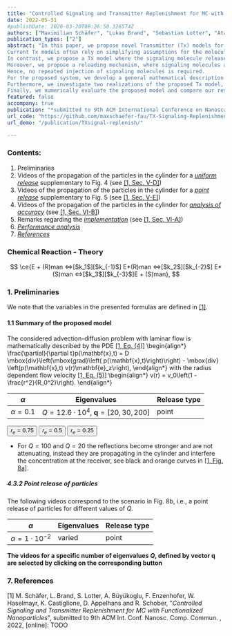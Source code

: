 ```yaml
---
title: "Controlled Signaling and Transmitter Replenishment for MC with Functionalized Nanoparticles"
date: 2022-05-31
#publishDate: 2020-03-20T08:26:50.326574Z
authors: ["Maximilian Schäfer", "Lukas Brand", "Sebastian Lotter", "Atakan Büyüoglu", "Franz Enzenhofer", "Werner Haselmayr", "Kathrin Castiglione", "Dietmar Appelhans", "Robert Schober"]
publication_types: ["2"]
abstract: "In this paper, we propose novel Transmitter (Tx) models for Molecular Communication (MC) systems based on functionalized Nanoparticles (NPs). 
Current Tx models often rely on simplifying assumptions for the molecule release and replenishment mechanisms. 
In contrast, we propose a Tx model where the signaling molecule release is controlled by a switchable membrane driven by an external trigger.
Moreover, we propose a reloading mechanism, where signaling molecules are harvested based on an enzymatic reaction.
Hence, no repeated injection of signaling molecules is required.
For the proposed system, we develop a general mathematical description in terms of a discrete-time transfer function model. 
Furthermore, we investigate two realizations of the proposed Tx model, i.e., an idealized Tx relying on simplifying assumptions, and a realistic Tx employing practical components for the reloading and release mechanisms.
Finally, we numerically evaluate the proposed model and compare our results to stochastic Particle Based Simulation (PBS). "
featured: false
accompany: true
publication: "*submitted to 9th ACM International Conference on Nanoscale Computing and Communication*"
url_code: "https://github.com/maxschaefer-fau/TX-Signaling-Replenishment-MC"
url_demo: "/publication/TXsignal-replenish/"	

---
```


### Contents:
1. Preliminaries
2. Videos of the propagation of the particles in the cylinder for a [*uniform release*](#2-uniform-release-of-particles) supplementary to Fig. 4 (see [[1, Sec. V-D]](#7-references))
3. Videos of the propagation of the particles in the cylinder for a [*point release*](#3-point-release-of-particles) supplementary to Fig. 5 (see [[1, Sec. V-E]](#7-references))
4. Videos of the propagation of the particles in the cylinder for [*analysis of accuracy*](#analysis-of-accuracy) (see [[1, Sec. VI-B]](#7-references))
5. Remarks regarding the [*implementation*](#5-implementation) (see [[1, Sec. VI-A]](#7-references))
6. [*Performance analysis*](#6-analysis-of-runtime-and-complexity)
7. [*References*](#7-references) 

### Chemical Reaction - Theory 

$$ 
\ce{E + (R)man <=>[$k_1$][$k_{-1}$] E*(R)man <=>[$k_2$][$k_{-2}$] E*(S)man 
	<=>[$k_3$][$k_{-3}$]E + (S)man},
$$



### 1. Preliminaries

We note that the variables in the presented formulas are defined in [[1]](#7-references).

#### 1.1 Summary of the proposed model

The considered advection-diffusion problem with laminar flow is mathematically described by the PDE [[1, Eq. (4)]](#7-references) 
\begin{align*}
\frac{\partial}{\partial t}p(\mathbf{x},t) = D \mbox{div}\left(\mbox{grad}\left( p(\mathbf{x},t)\right)\right) - \mbox{div} \left(p(\mathbf{x},t) v(r)\mathbf{e}_z\right),
\end{align*}
with the radius dependent flow velocity [[1, Eq. (5)]](#7-references) 
\begin{align*}
v(r) = v_0\left(1 - \frac{r^2}{R_0^2}\right).
\end{align*}





<!--alpha 1e-1-->
<script>
function setvideo_p01(src) {
    document.getElementById('div_video_p01').innerHTML = '<video autoplay controls id="video_ctrl_p01"><source src="'+src+'" type="video/mp4"></video>';
    document.getElementById('video_ctrl_p01').play();
}
</script>

|$\alpha$         		|Eigenvalues            | Release type 		| 
| ------------------		| --------------------- | ---------------------	| 
|$\alpha = 0.1$| $Q = 12.6\cdot 10^{4}$, $\mathbf{q} = [20, 30, 200]$ | point |


<button onClick="setvideo_p01('./point_alpha_1e-1_re075.mp4');">$r_e = 0.75$</button>
<button onClick="setvideo_p01('./point_alpha_1e-1_re05.mp4');">$r_e = 0.5$</button>
<button onClick="setvideo_p01('./point_alpha_1e-1_re025.mp4');">$r_e = 0.25$</button>
<div id="div_video_p01"> </div>

- For $Q = 100$ and $Q = 20$ the reflections become stronger and are not attenuating, instead they are propagating in the cylinder and interfere the concentration at the receiver, see black and orange curves in [[1, Fig. 8a]](#7-references).


##### 4.3.2 Point release of particles

The following videos correspond to the scenario in Fig. 8b, i.e., a point release of particles for different values of $Q$.

|$\alpha$         		|Eigenvalues            | Release type 		| 
| ------------------		| --------------------- | ---------------------	| 
|$\alpha = 1 \cdot 10^{-2}$ | varied | point |

**The videos for a specific number of eigenvalues $Q$, defined by vector $\mathbf{q}$ are selected by clicking on the corresponding button**
### 7. References 
[1] M. Schäfer, L. Brand, S. Lotter, A. Büyükoglu, F. Enzenhofer, W. Haselmayr, K. Castiglione, D. Appelhans and R. Schober, "_Controlled Signaling and Transmitter Replenishment for MC with Functionalized Nanoparticles_", submitted to 9th ACM Int. Conf. Nanosc. Comp. Commun. , 2022, [online]: TODO
